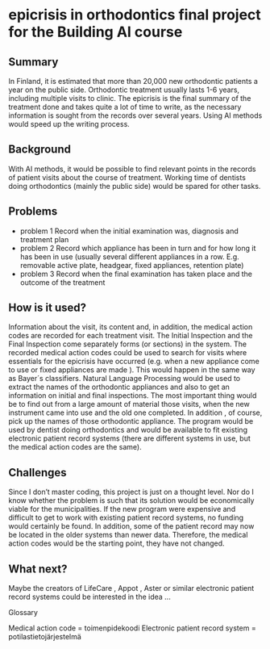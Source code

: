 # epicrisis in orthodontics final project for the Building AI course

## Summary

In Finland, it is estimated that more than 20,000 new orthodontic patients a year on the public side. Orthodontic treatment usually lasts 1-6 years, including multiple visits to clinic.
The epicrisis is the final summary of the treatment done and takes quite a lot of time to write, as the necessary information is sought from the records over several years.
Using AI methods would speed up the writing process.


## Background

With AI methods, it would be possible to find relevant points in the records of patient visits about the course of treatment. Working time of dentists doing orthodontics (mainly the public side)
would be spared for other tasks.

## Problems
* problem 1 Record when the initial examination was, diagnosis and treatment plan
* problem 2 Record which appliance has been in turn and for how long it has been in use
(usually several different appliances in a row. E.g. removable active plate, headgear, fixed appliances, retention plate)
* problem 3 Record when the final examination has taken place and the outcome of the treatment


## How is it used?

Information about the visit, its content and, in addition, the medical action codes are recorded for each treatment visit. The Initial Inspection and the Final Inspection come separately
forms (or sections) in the system. The recorded medical action codes could be used to search for visits where essentials for the epicrisis have occurred (e.g. when a new appliance come to use 
or fixed appliances are made ). This would happen in the same way as Bayer´s classifiers. Natural Language Processing would be used to extract the names of the orthodontic appliances
and also to get an information on initial and final inspections. The most important thing would be to find out from a large amount of material those visits, when the new instrument came into use and the old one completed. In addition , of course, pick up the names of those orthodontic appliance.
The program would be used by dentist doing orthodontics and would be available to fit existing electronic patient record systems (there are different systems in use, but the medical action codes
are the same).




## Challenges

Since I don’t master coding, this project is just on a thought level. Nor do I know whether the problem is such that its solution would be economically viable for the municipalities.
If the new program were expensive and difficult to get to work with existing patient record systems, no funding would certainly be found. In addition, some of the patient record may now be located in the older
systems than newer data. Therefore, the medical action codes would be the starting point, they have not changed.

## What next?

Maybe the creators of LifeCare , Appot , Aster or similar electronic patient record systems could be interested in the idea ...


Glossary

Medical action code = toimenpidekoodi
Electronic patient record system = potilastietojärjestelmä


